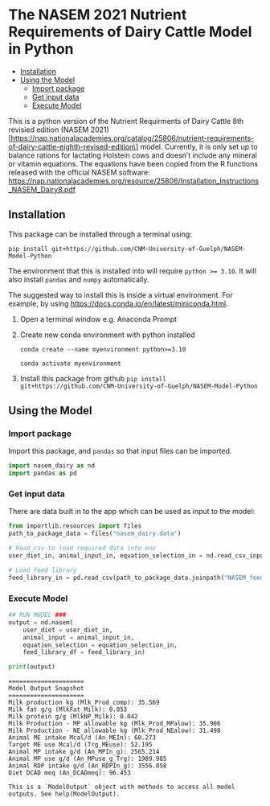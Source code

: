 # The NASEM 2021 Nutrient Requirements of Dairy Cattle Model in Python

- [Installation](#installation)
- [Using the Model](#using-the-model)
  - [Import package](#import-package)
  - [Get input data](#get-input-data)
  - [Execute Model](#execute-model)

This is a python version of the Nutrient Requirments of Dairy Cattle 8th
revisied edition (NASEM
2021)\[https://nap.nationalacademies.org/catalog/25806/nutrient-requirements-of-dairy-cattle-eighth-revised-edition\]
model. Currently, it is only set up to balance rations for lactating
Holstein cows and doesn’t include any mineral or vitamin equations. The
equations have been copied from the R functions released with the
official NASEM software:
https://nap.nationalacademies.org/resource/25806/Installation_Instructions_NASEM_Dairy8.pdf

## Installation

This package can be installed through a terminal using:

    pip install git+https://github.com/CNM-University-of-Guelph/NASEM-Model-Python

The environment that this is installed into will require
`python >= 3.10`. It will also install `pandas` and `numpy`
automatically.

The suggested way to install this is inside a virtual environment. For
example, by using https://docs.conda.io/en/latest/miniconda.html.

1.  Open a terminal window e.g. Anaconda Prompt

2.  Create new conda environment with python installed

        conda create --name myenvironment python>=3.10

        conda activate myenvironment

3.  Install this package from github
    `pip install git+https://github.com/CNM-University-of-Guelph/NASEM-Model-Python`

## Using the Model

### Import package

Import this package, and `pandas` so that input files can be imported.

``` python
import nasem_dairy as nd
import pandas as pd
```

### Get input data

There are data built in to the app which can be used as input to the
model:

``` python
from importlib.resources import files
path_to_package_data = files("nasem_dairy.data")

# Read_csv to load required data into env
user_diet_in, animal_input_in, equation_selection_in = nd.read_csv_input(path_to_package_data.joinpath("input.csv"))

# Load feed library
feed_library_in = pd.read_csv(path_to_package_data.joinpath("NASEM_feed_library.csv"))
```

### Execute Model

``` python
## RUN MODEL ###
output = nd.nasem(
    user_diet = user_diet_in, 
    animal_input = animal_input_in, 
    equation_selection = equation_selection_in, 
    feed_library_df = feed_library_in)

print(output)
```

    =====================
    Model Output Snapshot
    =====================
    Milk production kg (Mlk_Prod_comp): 35.569
    Milk fat g/g (MlkFat_Milk): 0.053
    Milk protein g/g (MlkNP_Milk): 0.042
    Milk Production - MP allowable kg (Mlk_Prod_MPalow): 35.906
    Milk Production - NE allowable kg (Mlk_Prod_NEalow): 31.498
    Animal ME intake Mcal/d (An_MEIn): 60.273
    Target ME use Mcal/d (Trg_MEuse): 52.195
    Animal MP intake g/d (An_MPIn_g): 2565.214
    Animal MP use g/d (An_MPuse_g_Trg): 1989.985
    Animal RDP intake g/d (An_RDPIn_g): 3556.058
    Diet DCAD meq (An_DCADmeq): 96.453

    This is a `ModelOutput` object with methods to access all model outputs. See help(ModelOutput).
